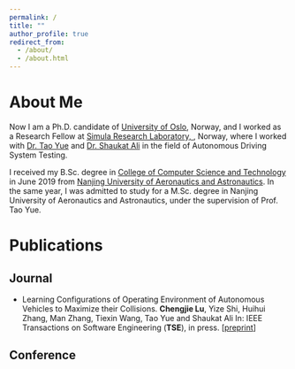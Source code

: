 ```yaml
---
permalink: /
title: ""
author_profile: true
redirect_from: 
  - /about/
  - /about.html
---
```


# About Me

Now I am a Ph.D. candidate of [University of Oslo](https://safdaraqeel.github.io/www.uio.no), Norway, and I worked as a Research Fellow at [Simula Research Laboratory, ](https://www.simula.no), Norway, where I worked with [Dr. Tao Yue](https://scholar.google.no/citations?user=zTDRGDcAAAAJ&hl=en) and [Dr. Shaukat Ali](https://scholar.google.no/citations?user=S_UVLhUAAAAJ&hl=en) in the field of Autonomous Driving System Testing.

I received my B.Sc. degree in [College of Computer Science and Technology](https://cs.nuaa.edu.cn/) in June 2019 from [Nanjing University of Aeronautics and Astronautics](http://www.nuaa.edu.cn/). In the same year, I was admitted to study for a M.Sc. degree in Nanjing University of Aeronautics and Astronautics, under the supervision of Prof. Tao Yue.

# Publications

## Journal

- Learning Configurations of Operating Environment of Autonomous Vehicles to Maximize their Collisions.
**Chengjie Lu**, Yize Shi, Huihui Zhang, Man Zhang, Tiexin Wang, Tao Yue and Shaukat Ali
In: IEEE Transactions on Software Engineering (**TSE**), in press.
[[preprint]()]

## Conference
